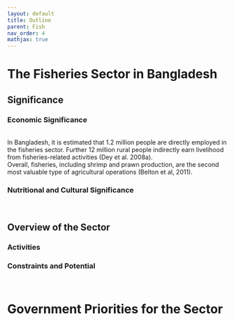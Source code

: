 ```yaml
---
layout: default
title: Outline
parent: Fish
nav_order: 4
mathjax: true
---
```


# The Fisheries Sector in Bangladesh
## Significance
### Economic Significance

<br>
In Bangladesh, it is estimated that 1.2 million people are directly employed in the fisheries sector. Further 12 million rural people indirectly earn livelihood from fisheries-related activities (Dey et al. 2008a). 
<br>
Overall, fisheries, including shrimp and prawn production, are the second most valuable type of agricultural operations (Belton et al, 2011).

<br> 

### Nutritional and Cultural Significance



<br> 

## Overview of the Sector

### Activities

### Constraints and Potential 


<br> 

# Government Priorities for the Sector

